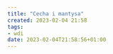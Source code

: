 ```yaml
---
title: "Cecha i mantysa"
created: 2023-02-04 21:58
tags:
- wdi
date: 2023-02-04T21:58:56+01:00
---
```

